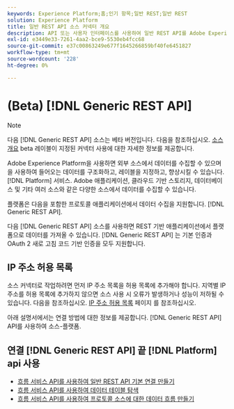 ```yaml
---
keywords: Experience Platform;홈;인기 항목;일반 REST;일반 REST
solution: Experience Platform
title: 일반 REST API 소스 커넥터 개요
description: API 또는 사용자 인터페이스를 사용하여 일반 REST API를 Adobe Experience Platform에 연결하는 방법을 알아봅니다.
exl-id: e3449e33-7261-4aa2-bce9-5530eb4fcc68
source-git-commit: e37c00863249e677f1645266859bf40fe6451827
workflow-type: tm+mt
source-wordcount: '228'
ht-degree: 0%

---
```


# (Beta) [!DNL Generic REST API]

>[!NOTE]
>
>다음 [!DNL Generic REST API] 소스는 베타 버전입니다. 다음을 참조하십시오. [소스 개요](../../home.md#terms-and-conditions) beta 레이블이 지정된 커넥터 사용에 대한 자세한 정보를 제공합니다.

Adobe Experience Platform을 사용하면 외부 소스에서 데이터를 수집할 수 있으며 을 사용하여 들어오는 데이터를 구조화하고, 레이블을 지정하고, 향상시킬 수 있습니다. [!DNL Platform] 서비스. Adobe 애플리케이션, 클라우드 기반 스토리지, 데이터베이스 및 기타 여러 소스와 같은 다양한 소스에서 데이터를 수집할 수 있습니다.

플랫폼은 다음을 포함한 프로토콜 애플리케이션에서 데이터 수집을 지원합니다. [!DNL Generic REST API].

다음 [!DNL Generic REST API] 소스를 사용하면 REST 기반 애플리케이션에서 플랫폼으로 데이터를 가져올 수 있습니다. [!DNL Generic REST API] 는 기본 인증과 OAuth 2 새로 고침 코드 기반 인증을 모두 지원합니다.

## IP 주소 허용 목록

소스 커넥터로 작업하려면 먼저 IP 주소 목록을 허용 목록에 추가해야 합니다. 지역별 IP 주소를 허용 목록에 추가하지 않으면 소스 사용 시 오류가 발생하거나 성능이 저하될 수 있습니다. 다음을 참조하십시오. [IP 주소 허용 목록](../../ip-address-allow-list.md) 페이지 를 참조하십시오.

아래 설명서에서는 연결 방법에 대한 정보를 제공합니다. [!DNL Generic REST API] API를 사용하여 소스-플랫폼.

## 연결 [!DNL Generic REST API] 끝 [!DNL Platform] api 사용

- [흐름 서비스 API를 사용하여 일반 REST API 기본 연결 만들기](../../tutorials/api/create/protocols/generic-rest.md)
- [흐름 서비스 API를 사용하여 데이터 테이블 탐색](../../tutorials/api/explore/tabular.md)
- [흐름 서비스 API를 사용하여 프로토콜 소스에 대한 데이터 흐름 만들기](../../tutorials/api/collect/protocols.md)

